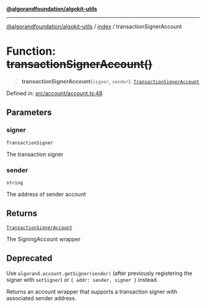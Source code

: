 [**@algorandfoundation/algokit-utils**](../../README.md)

***

[@algorandfoundation/algokit-utils](../../README.md) / [index](../README.md) / transactionSignerAccount

# Function: ~~transactionSignerAccount()~~

> **transactionSignerAccount**(`signer`, `sender`): [`TransactionSignerAccount`](../../types/account/interfaces/TransactionSignerAccount.md)

Defined in: [src/account/account.ts:48](https://github.com/algorandfoundation/algokit-utils-ts/blob/main/src/account/account.ts#L48)

## Parameters

### signer

`TransactionSigner`

The transaction signer

### sender

`string`

The address of sender account

## Returns

[`TransactionSignerAccount`](../../types/account/interfaces/TransactionSignerAccount.md)

The SigningAccount wrapper

## Deprecated

Use `algorand.account.getSigner(sender)` (after previously registering the signer with `setSigner`) or `{ addr: sender, signer }` instead.

Returns an account wrapper that supports a transaction signer with associated sender address.
